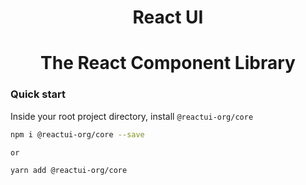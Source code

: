 <b><h1 align="center">React UI</h1></b>

<h1 align="center">The React Component Library</h1>

### Quick start

Inside your root project directory, install `@reactui-org/core`

```sh
npm i @reactui-org/core --save

or

yarn add @reactui-org/core
```
